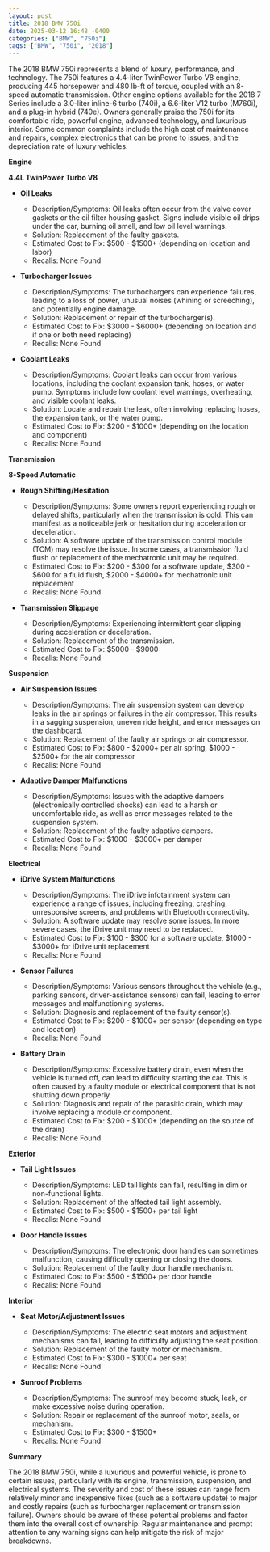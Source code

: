 ```yaml
---
layout: post
title: 2018 BMW 750i
date: 2025-03-12 16:48 -0400
categories: ["BMW", "750i"]
tags: ["BMW", "750i", "2018"]
---
```

The 2018 BMW 750i represents a blend of luxury, performance, and technology. The 750i features a 4.4-liter TwinPower Turbo V8 engine, producing 445 horsepower and 480 lb-ft of torque, coupled with an 8-speed automatic transmission. Other engine options available for the 2018 7 Series include a 3.0-liter inline-6 turbo (740i), a 6.6-liter V12 turbo (M760i), and a plug-in hybrid (740e). Owners generally praise the 750i for its comfortable ride, powerful engine, advanced technology, and luxurious interior. Some common complaints include the high cost of maintenance and repairs, complex electronics that can be prone to issues, and the depreciation rate of luxury vehicles.

**Engine**

**4.4L TwinPower Turbo V8**

*   **Oil Leaks**
    *   Description/Symptoms: Oil leaks often occur from the valve cover gaskets or the oil filter housing gasket. Signs include visible oil drips under the car, burning oil smell, and low oil level warnings.
    *   Solution: Replacement of the faulty gaskets.
    *   Estimated Cost to Fix: $500 - $1500+ (depending on location and labor)
    *   Recalls: None Found

*   **Turbocharger Issues**
    *   Description/Symptoms: The turbochargers can experience failures, leading to a loss of power, unusual noises (whining or screeching), and potentially engine damage.
    *   Solution: Replacement or repair of the turbocharger(s).
    *   Estimated Cost to Fix: $3000 - $6000+ (depending on location and if one or both need replacing)
    *   Recalls: None Found

*   **Coolant Leaks**
    *   Description/Symptoms: Coolant leaks can occur from various locations, including the coolant expansion tank, hoses, or water pump. Symptoms include low coolant level warnings, overheating, and visible coolant leaks.
    *   Solution: Locate and repair the leak, often involving replacing hoses, the expansion tank, or the water pump.
    *   Estimated Cost to Fix: $200 - $1000+ (depending on the location and component)
    *   Recalls: None Found

**Transmission**

**8-Speed Automatic**

*   **Rough Shifting/Hesitation**
    *   Description/Symptoms: Some owners report experiencing rough or delayed shifts, particularly when the transmission is cold. This can manifest as a noticeable jerk or hesitation during acceleration or deceleration.
    *   Solution: A software update of the transmission control module (TCM) may resolve the issue. In some cases, a transmission fluid flush or replacement of the mechatronic unit may be required.
    *   Estimated Cost to Fix: $200 - $300 for a software update, $300 - $600 for a fluid flush, $2000 - $4000+ for mechatronic unit replacement
    *   Recalls: None Found

*   **Transmission Slippage**
    *   Description/Symptoms: Experiencing intermittent gear slipping during acceleration or deceleration.
    *   Solution: Replacement of the transmission.
    *   Estimated Cost to Fix: $5000 - $9000
    *   Recalls: None Found

**Suspension**

*   **Air Suspension Issues**
    *   Description/Symptoms: The air suspension system can develop leaks in the air springs or failures in the air compressor. This results in a sagging suspension, uneven ride height, and error messages on the dashboard.
    *   Solution: Replacement of the faulty air springs or air compressor.
    *   Estimated Cost to Fix: $800 - $2000+ per air spring, $1000 - $2500+ for the air compressor
    *   Recalls: None Found

*   **Adaptive Damper Malfunctions**
    *   Description/Symptoms: Issues with the adaptive dampers (electronically controlled shocks) can lead to a harsh or uncomfortable ride, as well as error messages related to the suspension system.
    *   Solution: Replacement of the faulty adaptive dampers.
    *   Estimated Cost to Fix: $1000 - $3000+ per damper
    *   Recalls: None Found

**Electrical**

*   **iDrive System Malfunctions**
    *   Description/Symptoms: The iDrive infotainment system can experience a range of issues, including freezing, crashing, unresponsive screens, and problems with Bluetooth connectivity.
    *   Solution: A software update may resolve some issues. In more severe cases, the iDrive unit may need to be replaced.
    *   Estimated Cost to Fix: $100 - $300 for a software update, $1000 - $3000+ for iDrive unit replacement
    *   Recalls: None Found

*   **Sensor Failures**
    *   Description/Symptoms: Various sensors throughout the vehicle (e.g., parking sensors, driver-assistance sensors) can fail, leading to error messages and malfunctioning systems.
    *   Solution: Diagnosis and replacement of the faulty sensor(s).
    *   Estimated Cost to Fix: $200 - $1000+ per sensor (depending on type and location)
    *   Recalls: None Found

*   **Battery Drain**
    *   Description/Symptoms: Excessive battery drain, even when the vehicle is turned off, can lead to difficulty starting the car. This is often caused by a faulty module or electrical component that is not shutting down properly.
    *   Solution: Diagnosis and repair of the parasitic drain, which may involve replacing a module or component.
    *   Estimated Cost to Fix: $200 - $1000+ (depending on the source of the drain)
    *   Recalls: None Found

**Exterior**

*   **Tail Light Issues**
    *   Description/Symptoms: LED tail lights can fail, resulting in dim or non-functional lights.
    *   Solution: Replacement of the affected tail light assembly.
    *   Estimated Cost to Fix: $500 - $1500+ per tail light
    *   Recalls: None Found

*   **Door Handle Issues**
    *   Description/Symptoms: The electronic door handles can sometimes malfunction, causing difficulty opening or closing the doors.
    *   Solution: Replacement of the faulty door handle mechanism.
    *   Estimated Cost to Fix: $500 - $1500+ per door handle
    *   Recalls: None Found

**Interior**

*   **Seat Motor/Adjustment Issues**
    *   Description/Symptoms: The electric seat motors and adjustment mechanisms can fail, leading to difficulty adjusting the seat position.
    *   Solution: Replacement of the faulty motor or mechanism.
    *   Estimated Cost to Fix: $300 - $1000+ per seat
    *   Recalls: None Found

*   **Sunroof Problems**
    *   Description/Symptoms: The sunroof may become stuck, leak, or make excessive noise during operation.
    *   Solution: Repair or replacement of the sunroof motor, seals, or mechanism.
    *   Estimated Cost to Fix: $300 - $1500+
    *   Recalls: None Found

**Summary**

The 2018 BMW 750i, while a luxurious and powerful vehicle, is prone to certain issues, particularly with its engine, transmission, suspension, and electrical systems. The severity and cost of these issues can range from relatively minor and inexpensive fixes (such as a software update) to major and costly repairs (such as turbocharger replacement or transmission failure). Owners should be aware of these potential problems and factor them into the overall cost of ownership. Regular maintenance and prompt attention to any warning signs can help mitigate the risk of major breakdowns.

